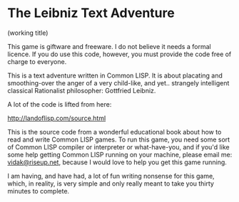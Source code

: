 # The Leibniz Text Adventure

(working title)

This game is giftware and freeware. I do not believe it needs a formal licence. 
If you do use this code, however, you must provide the code free of charge to everyone.

This is a text adventure written in Common LISP. It is about placating and smoothing-over the anger of a very
child-like, and yet.. strangely intelligent classical Rationalist philosopher: Gottfried Leibniz.

A lot of the code is lifted from here:

http://landoflisp.com/source.html

This is the source code from a wonderful educational book about how to read and write Common LISP games. To run this game,
you need some sort of Common LISP compiler or interpreter or what-have-you, and if you'd like some help getting Common LISP
running on your machine, please email me: vidak@riseup.net, because I would love to help you get this game running.

I am having, and have had, a lot of fun writing nonsense for this game, which, in reality, is very simple and only really
meant to take you thirty minutes to complete.